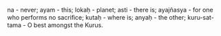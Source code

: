na - never; ayam - this; lokaḥ - planet; asti - there is; ayajñasya - for one who performs no sacriﬁce; kutaḥ - where is; anyaḥ - the other; kuru-sat-tama - O best amongst the Kurus.